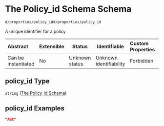 # The Policy_id Schema Schema

```txt
#/properties/policy_id#/properties/policy_id
```

A unique identifier for a policy


| Abstract            | Extensible | Status         | Identifiable            | Custom Properties | Additional Properties | Access Restrictions | Defined In                                                                           |
| :------------------ | ---------- | -------------- | ----------------------- | :---------------- | --------------------- | ------------------- | ------------------------------------------------------------------------------------ |
| Can be instantiated | No         | Unknown status | Unknown identifiability | Forbidden         | Allowed               | none                | [quote_schema.schema.json\*](../out/quote_schema.schema.json "open original schema") |

## policy_id Type

`string` ([The Policy_id Schema](quote_schema-properties-the-policy_id-schema.md))

## policy_id Examples

```json
"ABC"
```
